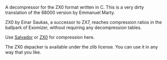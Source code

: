 A decompressor for the ZX0 format written in C. This is a very dirty translation of the 68000 version by Emmanuel Marty.

ZX0 by Einar Saukas, a successor to ZX7, reaches compression ratios in the ballpark of Exomizer, without requiring any decompression tables.

Use [Salvador](https://github.com/emmanuel-marty/salvador) or [ZX0](https://github.com/einar-saukas/ZX0) for compression here.

The ZX0 depacker is available under the zlib license. You can use it in any way that you like.
